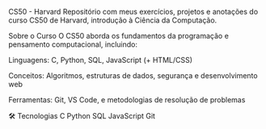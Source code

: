 CS50 - Harvard
Repositório com meus exercícios, projetos e anotações do curso CS50 de Harvard, introdução à Ciência da Computação.

Sobre o Curso
O CS50 aborda os fundamentos da programação e pensamento computacional, incluindo:

Linguagens: C, Python, SQL, JavaScript (+ HTML/CSS)

Conceitos: Algoritmos, estruturas de dados, segurança e desenvolvimento web

Ferramentas: Git, VS Code, e metodologias de resolução de problemas

🛠 Tecnologias
C Python SQL JavaScript Git
